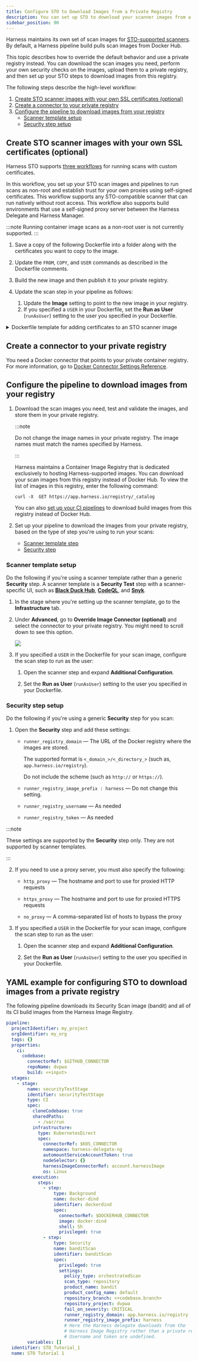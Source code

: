 ```yaml
---
title: Configure STO to Download Images from a Private Registry
description: You can set up STO to download your scanner images from a private registry instead of Docker Hub.
sidebar_position: 90
---
```


Harness maintains its own set of scan images for [STO-supported scanners](/docs/security-testing-orchestration/sto-techref-category/security-step-settings-reference.md#scanners-target-types-and-scan-approach). By default, a Harness pipeline build pulls scan images from Docker Hub.

This topic describes how to override the default behavior and use a private registry instead. You can download the scan images you need, perform your own security checks on the images, upload them to a private registry, and then set up your STO steps to download images from this registry. 

The following steps describe the high-level workflow:
1. [Create STO scanner images with your own SSL certificates (optional)](#create-sto-scanner-images-with-your-own-ssl-certificates-optional)
2. [Create a connector to your private registry](#create-a-connector-to-your-private-registry)
3. [Configure the pipeline to download images from your registry](#configure-the-pipeline-to-download-images-from-your-registry)
   * [Scanner template setup](#scanner-template-setup)
   * [Security step setup](#security-step-setup)

## Create STO scanner images with your own SSL certificates (optional)

Harness STO supports [three workflows](/docs/security-testing-orchestration/use-sto/set-up-sto-pipelines/add-custom-certs/ssl-setup-in-sto#supported-workflows-for-adding-custom-ssl-certificates) for running scans with custom certificates.

In this workflow, you set up your STO scan images and pipelines to run scans as non-root and establish trust for your own proxies using self-signed certificates. This workflow supports any STO-compatible scanner that can run natively without root access. This workflow also supports build environments that use a self-signed proxy server between the Harness Delegate and Harness Manager.

:::note
Running container image scans as a non-root user is not currently supported.
:::

1. Save a copy of the following Dockerfile into a folder along with the certificates you want to copy to the image.

2. Update the `FROM`, `COPY`, and `USER` commands as described in the Dockerfile comments.

3. Build the new image and then publish it to your private registry.

4. Update the scan step in your pipeline as follows:

   1. Update the **Image** setting to point to the new image in your registry.
   2. If you specified a `USER` in your Dockerfile, set the **Run as User** (`runAsUser`) setting to the user you specified in your Dockerfile.

<details><summary>Dockerfile template for adding certificates to an STO scanner image</summary>

``` bash
# STEP 1 
# Specify the STO scanner image where you want to add your certificates
# For a list of all images in the Harness Container Registry, run the following:
#     curl -X  GET https://app.harness.io/registry/_catalog
FROM harness/twistlock-job-runner:latest as scanner

# FYI Root access is required to load and trust certificates
USER root

# STEP 2 
# Copy your certificates to the engine
# You can copy multiple ca from completely different paths into SHARE_CA_PATH
COPY ./CERTIFICATE_1.pem ../another-folder/CERTIFICATE_2.pem /shared/customer_artifacts/certificates/


# FYI establishes trust for certificates in Python and the OS 
RUN sto_plugin --trust-certs
# Optional: To trust certificates for Java for tools such as
# - Black Duck Hub
# - Checkmarx
# - Sonarqube
# - Veracode
# - NexusIQ
# RUN sh /bin/setup.sh 

# STEP 3 (optional)
# Create a user and assume limited permission user
# If you set this, you need to add runAsUser setting in the scan step
#     i.e., runAsUser: "1000"
USER 1000

```

</details>

## Create a connector to your private registry

You need a Docker connector that points to your private container registry. For more information, go to [Docker Connector Settings Reference](/docs/platform/connectors/cloud-providers/ref-cloud-providers/docker-registry-connector-settings-reference/).

## Configure the pipeline to download images from your registry

1. Download the scan images you need, test and validate the images, and store them in your private registry. 

   :::note
   
   Do not change the image names in your private registry. The image names must match the names specified by Harness.

   :::

   Harness maintains a Container Image Registry that is dedicated exclusively to hosting Harness-supported images. You can download your scan images from this registry instead of Docker Hub. To view the list of images in this registry, enter the following command:
   ```
   curl -X  GET https://app.harness.io/registry/_catalog
   ```
   You can also [set up your CI pipelines](/docs/platform/connectors/artifact-repositories/connect-to-harness-container-image-registry-using-docker-connector) to download build images from this registry instead of Docker Hub.

2. Set up your pipeline to download the images from your private registry, based on the type of step you're using to run your scans:

   - [Scanner template step](#scanner-template-setup)
   - [Security step](#security-step-setup)

### Scanner template setup

Do the following if you're using a scanner template rather than a generic **Security** step. A scanner template is a **Security Test** step with a scanner-specific UI, such as [**Black Duck Hub**](/docs/security-testing-orchestration/sto-techref-category/black-duck-hub-scanner-reference), [**CodeQL**](/docs/security-testing-orchestration/sto-techref-category/codeql-scanner-reference#codeql-step-settings-for-sto-scans), and [**Snyk**](/docs/security-testing-orchestration/sto-techref-category/snyk-scanner-reference#snyk-step-configuration).

1. In the stage where you're setting up the scanner template, go to the **Infrastructure** tab. 

2. Under **Advanced**, go to **Override Image Connector (optional)** and select the connector to your private registry. You might need to scroll down to see this option.

   ![](../static/override-image-connector.png)

3. If you specified a `USER` in the Dockerfile for your scan image, configure the scan step to run as the user:

   1. Open the scanner step and expand **Additional Configuration**. 
   
   2. Set the **Run as User** (`runAsUser`) setting to the user you specified in your Dockerfile.

### Security step setup 

Do the following if you're using a generic **Security** step for you scan:

1. Open the **Security** step and add these settings: 

   * `runner_registry_domain`  —  The URL of the Docker registry where the images are stored. 
     
     The supported format is `<_domain_>/<_directory_>` (such as, `app.harness.io/registry`). 
     
     Do not include the scheme (such as `http://` or `https://`).

   * `runner_registry_image_prefix : harness` — Do not change this setting. 

   * `runner_registry_username`  — As needed

   * `runner_registry_token`  — As needed

  :::note

  These settings are supported by the **Security** step only. They are not supported by scanner templates.

  :::

2. If you need to use a proxy server, you must also specify the following: 

   * `http_proxy`  —  The hostname and port to use for proxied HTTP requests
  
   * `https_proxy`  —  The hostname and port to use for proxied HTTPS requests

   * `no_proxy`  — A comma-separated list of hosts to bypass the proxy

3. If you specified a `USER` in the Dockerfile for your scan image, configure the scan step to run as the user:

   1. Open the scanner step and expand **Additional Configuration**. 
   
   2. Set the **Run as User** (`runAsUser`) setting to the user you specified in your Dockerfile.

## YAML example for configuring STO to download images from a private registry

The following pipeline downloads its Security Scan image (bandit) and all of its CI build images from the Harness Image Registry. 

```yaml
pipeline:
  projectIdentifier: my_project
  orgIdentifier: my_org
  tags: {}
  properties:
    ci:
      codebase:
        connectorRef: $GITHUB_CONNECTOR
        repoName: dvpwa
        build: <+input>
  stages:
    - stage:
        name: securityTestStage
        identifier: securityTestStage
        type: CI
        spec:
          cloneCodebase: true
          sharedPaths:
            - /var/run
          infrastructure:
            type: KubernetesDirect
            spec:
              connectorRef: $K8S_CONNECTOR
              namespace: harness-delegate-ng
              automountServiceAccountToken: true
              nodeSelector: {}
              harnessImageConnectorRef: account.harnessImage
              os: Linux
          execution:
            steps:
              - step:
                  type: Background
                  name: docker-dind
                  identifier: dockerdind
                  spec:
                    connectorRef: $DOCKERHUB_CONNECTOR
                    image: docker:dind
                    shell: Sh
                    privileged: true
              - step:
                  type: Security
                  name: banditScan
                  identifier: banditScan
                  spec:
                    privileged: true
                    settings:
                      policy_type: orchestratedScan
                      scan_type: repository
                      product_name: bandit
                      product_config_name: default
                      repository_branch: <+codebase.branch>
                      repository_project: dvpwa
                      fail_on_severity: CRITICAL
                      runner_registry_domain: app.harness.io/registry
                      runner_registry_image_prefix: harness
                      # Here the Harness delegate downloads from the 
                      # Harness Image Registry rather than a private registry. 
                      # Username and token are undefined. 
        variables: []
  identifier: STO_Tutorial_1
  name: STO Tutorial 1

```